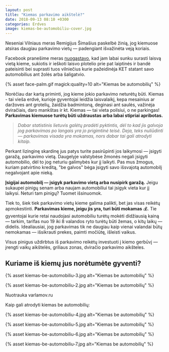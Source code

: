 ```yaml
---
layout: post
title: "Kiemas parkavimo aikštelė?"
date: 2018-09-13 08:10 +0300
categories: Erdves
image: kiemas-be-automobiliu-cover.jpg
---
```


Neseniai Vilniaus meras Remigijus Šimašius paskelbė žinią, jog kiemuose atsiras daugiau parkavimo vietų — padengiant išvažinėta veją koriais.

Facebook pranešime meras <a href="https://www.facebook.com/241476215897790/photos/a.385095154869228/2079615292083864/?type=3&permPage=1">nuogąstavo</a>, kad jam labai sunku surasti laisvą vietą kieme, sukiotis ir ieškoti laisvo plotelio prie pat laiptinės ir bandė pateisinti bei suprasti tuos vilniečius kurie pažeidinėja KET statant savo automobilius ant žolės arba šaligatvio.

{% asset face-palm.gif magick:quality=10 alt="Kiemas be automobilių" %}

Norėčiau dar kartą priminti, jog kieme jokio parkavimo neturėtų būti. Kiemas - tai vieša erdvė, kurioje gyventojai leidžia laisvalaikį, kepa mesainius ar daržoves ant grotelių, žaidžia badmintoną, deginasi ant saulės, važinėja dviračiais, daro mankštas ir kt. Kiemas — tai vieta poilsiui, o ne parkingas! **Parkavimas kiemuose turėtų būti uždraustas arba labai stipriai apribotas.**

> _Dabar statistinis lietuvis galėtų pradėti pyktintis, dėl to kad jis galvoja jog parkavimas po langais yra jo prigimtinė teisė. Deja, teks nuliūdinti — parkavimas visada yra mokamas, nors dabar tai gali atrodyti kitaip._

Perkant lizinginę skardinę jus patys turite pasirūpinti jos laikymosi — įsigyti garažą, parkavimo vietą. Daugelyje valstybėse žmonės negali įsigyti automobilio, dėl to jog neturiu galimybės kur jį laikyti. Pas mus žmogus, kuriam patvirtino kreditą, "be galvos" bėga įsigyti savo išsvajotą automobilį negalvojant apie nieką.

**Įsigijai automobilį — įsigyk parkavimo vietą arba nusipirk garažą.** Jeigu sukaupei pinigų senam arba naujam automobiliui tai įsigyk vieta kur jį laikysi. Neturi tam pinigų? Tuomet išsinuomok.

Tiek to, šiek tiek parkavimo vietų kieme galima palikti, bet jas visas reikėtų apmokestinti. **Parkavimas kieme, jeigu jis yra, turi būti mokamas** 💰. Tie gyventojai kurie retai naudojasi automobiliu turėtų mokėti didžiausią kainą — tarkim, tarifas nuo 19 iki 8 valandos ryto turėtų būti žemas, o kitų laikų — didelis. Idealiausiai, jog parkavimas tik ne daugiau kaip vienai valandai būtų nemokamas — išsikrauti prekes, paimti močiūtę, išleisti vaikus.

Visus pinigus uždirbtus iš parkavimo reikėtų investuoti į kiemo gerbūvį — įrengti vaikų aikštelės, griliaus zonas, dviračio parkavimo aikšteles.

## Kuriame iš kiemų jus norėtumėte gyventi?

{% asset kiemas-be-automobiliu-3.jpg alt="Kiemas be automobilių" %}

{% asset kiemas-be-automobiliu-2.jpg alt="Kiemas be automobilių" %}
<div class="lighter x--pt smaller">
    Nuotrauka varlamov.ru
</div>

Kaip gali atrodyti kiemas be automobilių: 

{% asset kiemas-be-automobiliu-4.jpg alt="Kiemas be automobilių" %}

{% asset kiemas-be-automobiliu-5.jpg alt="Kiemas be automobilių" %}

{% asset kiemas-be-automobiliu-6.jpg alt="Kiemas be automobilių" %}

{% asset kiemas-be-automobiliu-7.jpg alt="Kiemas be automobilių" %}